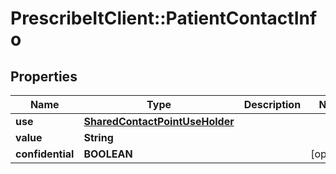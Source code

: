 # PrescribeItClient::PatientContactInfo

## Properties
Name | Type | Description | Notes
------------ | ------------- | ------------- | -------------
**use** | [**SharedContactPointUseHolder**](SharedContactPointUseHolder.md) |  | 
**value** | **String** |  | 
**confidential** | **BOOLEAN** |  | [optional] 

